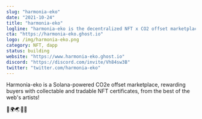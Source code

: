 ```yaml
---
slug: "harmonia-eko"
date: "2021-10-24"
title: "harmonia-eko"
logline: "harmonia-eko is the decentralized NFT x CO2 offset marketplace."
cta: "https://harmonia-eko.ghost.io"
logo: /img/harmonia-eko.png
category: NFT, dapp
status: building
website: "https://www.harmonia-eko.ghost.io"
discord: "https://discord.com/invite/Vh84sw3B"
twitter: "twitter.com/harmonia-eko"
---
```


Harmonia-eko is a Solana-powered CO2e offset marketplace, rewarding buyers with collectable and tradable NFT certificates, from the best of the web's artists!

🌳🌍🌏🌌😌